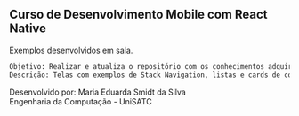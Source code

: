 ## Curso de Desenvolvimento Mobile com React Native

Exemplos desenvolvidos em sala.

```bash
Objetivo: Realizar e atualiza o repositório com os conhecimentos adquiridos em sala.
Descrição: Telas com exemplos de Stack Navigation, listas e cards de componentes, AsyncStorage, entre outros.
```
Desenvolvido por: Maria Eduarda Smidt da Silva  
Engenharia da Computação - UniSATC
